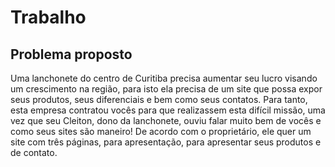 # Trabalho
## Problema proposto
Uma lanchonete do centro de Curitiba precisa aumentar seu lucro visando um crescimento na região, para isto ela precisa de um site que possa expor seus produtos, seus diferenciais e bem como seus contatos. Para tanto, esta empresa contratou vocês para que realizassem esta difícil missão, uma vez que seu Cleiton, dono da lanchonete, ouviu falar muito bem de vocês e como seus sites são maneiro! De acordo com o proprietário, ele quer um site com três páginas, para apresentação, para apresentar seus produtos e de contato.
